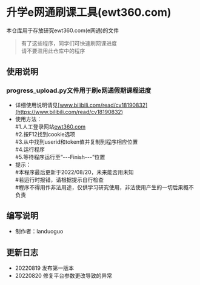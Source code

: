 # 升学e网通刷课工具(ewt360.com)

本仓库用于存放研究ewt360.com(e网通)的文件  

> 有了这些程序，同学们可快速刷网课进度  
> 请不要滥用此仓库中的程序

## 使用说明  
### progress_upload.py文件用于刷e网通假期课程进度  
* 详细使用说明请见[www.bilibili.com/read/cv18190832](https://www.bilibili.com/read/cv18190832)
* 使用方法：  
#1.人工登录网站[ewt360.com](https://ewt360.com)  
#2.按F12找到cookie选项  
#3.从中找到userid和token值并复制到程序相应位置  
#4.运行程序  
#5.等待程序运行至“---Finish---”位置  
* 提示：  
#本程序最后更新于2022/08/20，未来能否用未知  
#若运行时报错，请根据提示自行检查  
#程序不得用作非法用途，仅供学习研究使用，非法使用产生的一切后果概不负责  

## 编写说明
* 制作者：landuoguo  

## 更新日志
* 20220819 发布第一版本
* 20220820 修复平台参数更改导致的异常  
